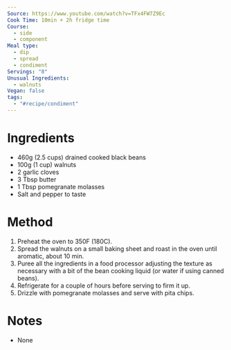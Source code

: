 ```yaml
---
Source: https://www.youtube.com/watch?v=TFx4FW7Z9Ec
Cook Time: 10min + 2h fridge time
Course:
  - side
  - component
Meal type:
  - dip
  - spread
  - condiment
Servings: "8"
Unusual Ingredients:
  - walnuts
Vegan: false
tags:
  - "#recipe/condiment"
---
```

# Ingredients

- 460g (2.5 cups) drained cooked black beans
- 100g (1 cup) walnuts
- 2 garlic cloves
- 3 Tbsp butter
- 1 Tbsp pomegranate molasses
- Salt and pepper to taste

# Method

1. Preheat the oven to 350F (180C).
2. Spread the walnuts on a small baking sheet and roast in the oven until aromatic, about 10 min.
3. Puree all the ingredients in a food processor adjusting the texture as necessary with a bit of the bean cooking liquid (or water if using canned beans).
4. Refrigerate for a couple of hours before serving to firm it up.
5. Drizzle with pomegranate molasses and serve with pita chips.

# Notes

- None